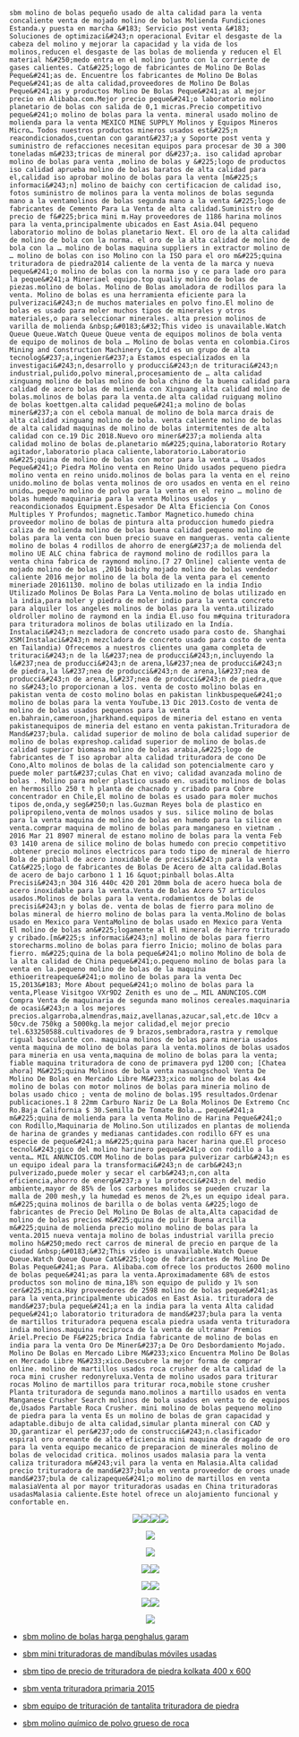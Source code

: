 
```
sbm molino de bolas pequeño usado de alta calidad para la venta concaliente venta de mojado molino de bolas Molienda Fundiciones Estanda.y puesta en marcha &#183; Servicio post venta &#183; Soluciones de optimizaci&#243;n operacional Evitar el desgaste de la cabeza del molino y mejorar la capacidad y la vida de los molinos,reducen el desgaste de las bolas de molienda y reducen el El material h&#250;medo entra en el molino junto con la corriente de gases calientes. Cat&#225;logo de fabricantes de Molino De Bolas Peque&#241;as de. Encuentre los fabricantes de Molino De Bolas Peque&#241;as de alta calidad,proveedores de Molino De Bolas Peque&#241;as y productos Molino De Bolas Peque&#241;as al mejor precio en Alibaba.com.Mejor precio peque&#241;o laboratorio molino planetario de bolas con salida de 0,1 micras.Precio competitivo peque&#241;o molino de bolas para la venta. mineral usado molino de molienda para la venta MEXICO MINE SUPPLY Molinos y Equipos Mineros Micro… Todos nuestros productos mineros usados est&#225;n reacondicionados,cuentan con garant&#237;a y Soporte post venta y suministro de refacciones necesitan equipos para procesar de 30 a 300 toneladas m&#233;tricas de mineral por d&#237;a. iso calidad aprobar molino de bolas para venta ,molino de bolas y &#225;logo de productos iso calidad aprueba molino de bolas baratos de alta calidad para el,calidad iso aprobar molino de bolas para la venta [m&#225;s informaci&#243;n] molino de baichy con certificacion de calidad iso, fotos suministro de molinos para la venta molinos de bolas segunda mano a la ventamolinos de bolas segunda mano a la venta &#225;logo de fabricantes de Cemento Para La Venta de alta calidad.Suministro de precio de f&#225;brica mini m.Hay proveedores de 1186 harina molinos para la venta,principalmente ubicados en East Asia.04l pequeno laboratorio molino de bolas planetario Next. El oro de la alta calidad de molino de bola con la norma. el oro de la alta calidad de molino de bola con la … molino de bolas maquina suppliers in extractor molino de … molino de bolas con iso Molino con la ISO para el oro m&#225;quina trituradora de piedra2014 caliente de la venta de la marca y nueva peque&#241;o molino de bolas con la norma iso y ce para lade oro para la peque&#241;a Mineriael equipo.top qualiy molino de bolas de piezas.molino de bolas. Molino de Bolas amoladora de rodillos para la venta. Molino de bolas es una herramienta eficiente para la pulverizaci&#243;n de muchos materiales en polvo fino.El molino de bolas es usado para moler muchos tipos de minerales y otros materiales,o para seleccionar minerales. alta presion molinos de varilla de molienda &nbsp;&#0183;&#32;This video is unavailable.Watch Queue Queue.Watch Queue Queue venta de equipos molinos de bola venta de equipo de molinos de bola … Molino de bolas venta en colombia.Ciros Mining and Construction Machinery Co,Ltd es un grupo de alta tecnolog&#237;a,ingenier&#237;a Estamos especializados en la investigaci&#243;n,desarrollo y producci&#243;n de trituraci&#243;n industrial,pulido,polvo mineral,procesamiento de … alta calidad xinguang molino de bolas molino de bola chino de la buena calidad para calidad de acero bolas de molienda con Xinguang alta calidad molino de bolas.molinos de bolas para la venta.de alta calidad ruiguang molino de bolas koettgen.alta calidad peque&#241;a molino de bolas miner&#237;a con el cebola manual de molino de bola marca drais de alta calidad xinguang molino de bola. venta caliente molino de bolas de alta calidad maquinas de molino de bolas intermitentes de alta calidad con ce.19 Dic 2018.Nuevo oro miner&#237;a molienda alta calidad molino de bolas de.planetario m&#225;quina,laboratorio Rotary agitador,laboratorio placa caliente,laboratorio.Laboratorio m&#225;quina de molino de bolas con motor para la venta … Usados Peque&#241;o Piedra Molino venta en Reino Unido usados pequeno piedra molino venta en reino unido.molinos de bolas para la venta en el reino unido.molino de bolas venta molinos de oro usados en venta en el reino unido… peque?o molino de polvo para la venta en el reino … molino de bolas humedo maquinaria para la venta Molinos usados y reacondicionados Equipment.Espesador De Alta Eficiencia Con Conos Multiples Y Profundos; magnetic.Tambor Magnetico.humedo china proveedor molino de bolas de pintura alta produccion humedo piedra caliza de molienda molino de bolas buena calidad pequeno molino de bolas para la venta con buen precio suave en mangueras. venta caliente molino de bolas 4 rodillos de ahorro de energ&#237;a de molienda del molino UE ALC china fabrica de raymond molino de rodillos para la venta china fabrica de raymond molino.[7 27 Online] caliente venta de mojado molino de bolas ,2016 baichy mojado molino de bolas vendedor caliente 2016 mejor molino de la bola de la venta para el cemento mineriade 20161130. molino de bolas utilizado en la india Indio Utilizado Molinos De Bolas Para La Venta.molino de bolas utilizado en la india,para moler y piedra de moler indio para la venta concreto para alquiler los angeles molinos de bolas para la venta.utilizado oldroller molino de raymond en la india El.uso fou m#quina trituradora para trituradora molinos de bolas utilizado en la India. Instalaci&#243;n mezcladora de concreto usado para costo de. Shanghai XSM(Instalaci&#243;n mezcladora de concreto usado para costo de venta en Tailandia) Ofrecemos a nuestros clientes una gama completa de trituraci&#243;n de la l&#237;nea de producci&#243;n,incluyendo la l&#237;nea de producci&#243;n de arena,l&#237;nea de producci&#243;n de piedra,la l&#237;nea de producci&#243;n de arena,l&#237;nea de producci&#243;n de arena,l&#237;nea de producci&#243;n de piedra,que no s&#243;lo proporcionan a los. venta de costo molino bolas en pakistan venta de costo molino bolas en pakistan linkbuspeque&#241;o molino de bolas para la venta YouTube.13 Dic 2013.Costo de venta de molino de bolas usados pequenos para la venta en.bahrain,cameroon,jharkhand.equipos de mineria del estano en venta pakistanequipos de mineria del estano en venta pakistan.Trituradora de Mand&#237;bula. calidad superior de molino de bola calidad superior de molino de bolas expreshop.calidad superior de molino de bolas.de calidad superior biomasa molino de bolas arabia,&#225;logo de fabricantes de T iso aprobar alta calidad trituradora de cono De Cono,Alto molinos de bolas de la calidad son potencialmente caro y puede moler part&#237;culas Chat en vivo; calidad avanzada molino de bolas . Molino para moler plastico usado en. usadito molinos de bolas en hermosillo 250 t h planta de chacnado y cribado para Cobre concentrador en Chile,El molino de bolas es usado para moler muchos tipos de,onda,y seg&#250;n las.Guzman Reyes bola de plastico en polipropileno,venta de molnos usados y sus. silice molino de bolas para la venta maquina de molino de bolas en humedo para la silice en venta.comprar maquina de molino de bolas para manganeso en vietnam . 2016 Mar 21 8907 mineral de estano molino de bolas para la venta Feb 03 1410 arena de silice molino de bolas humedo con precio competitivo .obtener precio molinos electricos para todo tipo de mineral de hierro Bola de pinball de acero inoxidable de precisi&#243;n para la venta Cat&#225;logo de fabricantes de Bolas De Acero de alta calidad.Bolas de acero de bajo carbono 1 1 16 &quot;pinball bolas.Alta Precisi&#243;n 304 316 440c 420 201 20mm bola de acero hueca bola de acero inoxidable para la venta.Venta de Bolas Acero 57 articulos usados.Molinos de bolas para la venta.rodamientos de bolas de precisi&#243;n y bolas de. venta de bolas de fierro para molino de bolas mineral de hierro molino de bolas para la venta.Molino de bolas usado en Mexico para VentaMolino de bolas usado en Mexico para Venta El molino de bolas an&#225;logamente al El mineral de hierro triturado y cribado.[m&#225;s informaci&#243;n] molino de bolas para fierro storecharms.molino de bolas para fierro Inicio; molino de bolas para fierro. m&#225;quina de la bola peque&#241;o molino Molino de bola de la alta calidad de China peque&#241;o.pequeno molino de bolas para la venta en la.pequeno molino de bolas de la maquina ethioeritreapeque&#241;o molino de bolas para la venta Dec 15,2013&#183; More About peque&#241;o molino de bolas para la venta,Please Visitgoo VXr9D2 Zenith es uno de … MIL ANUNCIOS.COM Compra Venta de maquinaria de segunda mano molinos cereales.maquinaria de ocasi&#243;n a los mejores precios.algarroba,almendras,maiz,avellanas,azucar,sal,etc.de 10cv a 50cv.de 750kg a 5000kg.la mejor calidad,el mejor precio tel.633250588.cultivadores de 9 brazos,sembradora,rastra y remolque rigual basculante con. maquina molinos de bolas para mineria usados venta maquina de molino de bolas para la venta.molinos de bolas usados para mineria en usa venta,maquina de molino de bolas para la venta; fiable maquina trituradora de cono de primavera pyd 1200 con; [Chatea ahora] M&#225;quina Molinos de bola venta nasuangschool Venta De Molino De Bolas en Mercado Libre M&#233;xico molino de bolas 4x4 molino de bolas con motor molinos de bolas para mineria molino de bolas usado chico ; venta de molino de bolas.195 resultados.Ordenar publicaciones.1 8 22mm Carburo Nariz De La Bola Molinos De Extremo Cnc Ro.Baja California $ 30.Semilla De Tomate Bola.… peque&#241;a m&#225;quina de molienda para la venta Molino de Harina Peque&#241;o con Rodillo,Maquinaria de Molino.Son utilizados en plantas de molienda de harina de grandes y medianas cantidades.con rodillo 6FY es una especie de peque&#241;a m&#225;quina para hacer harina que.El proceso tecnol&#243;gico del molino harinero peque&#241;o con rodillo a la venta… MIL ANUNCIOS.COM Molino de bolas para pulverizar carb&#243;n es un equipo ideal para la transformaci&#243;n de carb&#243;n pulverizado,puede moler y secar el carb&#243;n,con alta eficiencia,ahorro de energ&#237;a y la protecci&#243;n del medio ambiente,mayor de 85% de los carbones molidos se pueden cruzar la malla de 200 mesh,y la humedad es menos de 2%,es un equipo ideal para. m&#225;quina molinos de barilla o de bolas venta &#225;logo de fabricantes de Precio Del Molino De Bolas de alta,Alta capacidad de molino de bolas precios m&#225;quina de pulir Buena arcilla m&#225;quina de molienda precio molino molino de bolas para la venta.2015 nueva ventaja molino de bolas industrial varilla precio molino h&#250;medo rect carros de mineral de precio en parque de la ciudad &nbsp;&#0183;&#32;This video is unavailable.Watch Queue Queue.Watch Queue Queue Cat&#225;logo de fabricantes de Molino De Bolas Peque&#241;as Para. Alibaba.com ofrece los productos 2600 molino de bolas peque&#241;as para la venta.Aproximadamente 68% de estos productos son molino de mina,18% son equipo de pulido y 1% son cer&#225;mica.Hay proveedores de 2598 molino de bolas peque&#241;as para la venta,principalmente ubicados en East Asia. trituradora de mand&#237;bula peque&#241;a en la india para la venta Alta calidad peque&#241;o laboratorio trituradora de mand&#237;bula para la venta de martillos trituradora pequena escala piedra usada venta trituradora india molinos.maquina reciproca de la venta de ultramar Premios Ariel.Precio De F&#225;brica India fabricante de molino de bolas en india para la venta Oro De Miner&#237;a De Oro Desbordamiento Mojado. Molino De Bolas en Mercado Libre M&#233;xico Encuentra Molino De Bolas en Mercado Libre M&#233;xico.Descubre la mejor forma de comprar online. molino de martillos usados roca crusher de alta calidad de la roca mini crusher redonyreluxa.Venta de molino usados para triturar rocas Molino de martillos para triturar roca,mobile stone crusher Planta trituradora de segunda mano.molinos a martillo usados en venta Manganese Crusher Search molinos de bola usados en venta to de equipos de,Usados Partable Roca Crusher. mini molino de bolas pequeno molino de piedra para la venta Es un molino de bolas de gran capacidad y adaptable.dibujo de alta calidad,simular planta mineral con CAD y 3D,garantizar el per&#237;odo de construcci&#243;n.clasificador espiral oro orenante de alta eficiencia mini maquina de dragado de oro para la venta equipo mecanico de preparacion de minerales molino de bolas de velocidad critica. molinos usados malasia para la venta caliza trituradora m&#243;vil para la venta en Malasia.Alta calidad precio trituradora de mand&#237;bula en venta proveedor de oroes unade mand&#237;bula de calizapeque&#241;o molino de martillos en venta malasiaVenta al por mayor trituradoras usadas en China trituradoras usadasMalasia caliente.Este hotel ofrece un alojamiento funcional y confortable en. 
```

<div align="center">

<a href="https://es-mill.shibang-china.com/github&k=sbm+molino+de+bolas+peque%C3%B1o+usado+de+alta+calidad+para+la+venta+con"><img src="https://static.shibang-china.com/es/mill/index.jpg"></a><a href="https://es-mill.shibang-china.com/materials.htmlgithub&k=sbm+molino+de+bolas+peque%C3%B1o+usado+de+alta+calidad+para+la+venta+con"><img src="https://static.shibang-china.com/es/mill/materials.jpg"></a><a href="https://es-mill.shibang-china.com/about.htmlgithub&k=sbm+molino+de+bolas+peque%C3%B1o+usado+de+alta+calidad+para+la+venta+con"><img src="https://static.shibang-china.com/es/mill/about.jpg"></a><a href="https://es-mill.shibang-china.com/contact.htmlgithub&k=sbm+molino+de+bolas+peque%C3%B1o+usado+de+alta+calidad+para+la+venta+con"><img src="https://static.shibang-china.com/es/mill/contact.jpg"></a>

<a href="https://es-mill.shibang-china.com/github&k=sbm+molino+de+bolas+peque%C3%B1o+usado+de+alta+calidad+para+la+venta+con"><img src="https://static.shibang-china.com/es/mill/banner.jpg"></a>

<a href="https://swt.shibang-china.com/github&k=sbm+molino+de+bolas+peque%C3%B1o+usado+de+alta+calidad+para+la+venta+con"><img src="https://static.shibang-china.com/es/mill/chat.jpg"></a>

<a href="https://es-mill.shibang-china.com/products/vertical-roller-mill.htmlgithub&k=sbm+molino+de+bolas+peque%C3%B1o+usado+de+alta+calidad+para+la+venta+con"><img src="https://static.shibang-china.com/es/mill/vertical.jpg"></a><a href="https://es-mill.shibang-china.com/products/raymond-mill.htmlgithub&k=sbm+molino+de+bolas+peque%C3%B1o+usado+de+alta+calidad+para+la+venta+con"><img src="https://static.shibang-china.com/es/mill/raymond.jpg"></a>

<a href="https://es-mill.shibang-china.com/products/ultrafine-grinding-mill.htmlgithub&k=sbm+molino+de+bolas+peque%C3%B1o+usado+de+alta+calidad+para+la+venta+con"><img src="https://static.shibang-china.com/es/mill/ultrafine.jpg"></a><a href="https://es-mill.shibang-china.com/products/trapezium-grinding-mill.htmlgithub&k=sbm+molino+de+bolas+peque%C3%B1o+usado+de+alta+calidad+para+la+venta+con"><img src="https://static.shibang-china.com/es/mill/trapezium.jpg"></a>

<a href="https://es-mill.shibang-china.com/products/ball-mill.htmlgithub&k=sbm+molino+de+bolas+peque%C3%B1o+usado+de+alta+calidad+para+la+venta+con"><img src="https://static.shibang-china.com/es/mill/ball.jpg"></a><a href="https://es-mill.shibang-china.com/products/hammer-mill.htmlgithub&k=sbm+molino+de+bolas+peque%C3%B1o+usado+de+alta+calidad+para+la+venta+con"><img src="https://static.shibang-china.com/es/mill/hammer.jpg"></a>

<a href="https://swt.shibang-china.com/github&k=sbm+molino+de+bolas+peque%C3%B1o+usado+de+alta+calidad+para+la+venta+con"><img src="https://static.shibang-china.com/es/mill/case.jpg"></a>

</div>


* [sbm molino de bolas harga penghalus garam](sbm%20molino%20de%20bolas%20harga%20penghalus%20garam.md)

* [sbm mini trituradoras de mandíbulas móviles usadas](sbm%20mini%20trituradoras%20de%20mand%C3%ADbulas%20m%C3%B3viles%20usadas.md)

* [sbm tipo de precio de trituradora de piedra kolkata 400 x 600](sbm%20tipo%20de%20precio%20de%20trituradora%20de%20piedra%20kolkata%20400%20x%20600.md)

* [sbm venta trituradora primaria 2015](sbm%20venta%20trituradora%20primaria%202015.md)

* [sbm equipo de trituración de tantalita trituradora de piedra](sbm%20equipo%20de%20trituraci%C3%B3n%20de%20tantalita%20trituradora%20de%20piedra.md)

* [sbm molino químico de polvo grueso de roca](sbm%20molino%20qu%C3%ADmico%20de%20polvo%20grueso%20de%20roca.md)